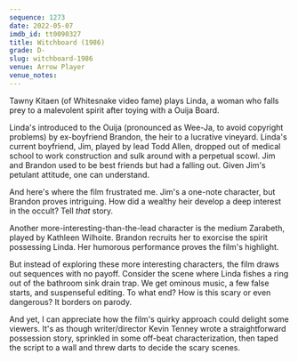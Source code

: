 ```yaml
---
sequence: 1273
date: 2022-05-07
imdb_id: tt0090327
title: Witchboard (1986)
grade: D-
slug: witchboard-1986
venue: Arrow Player
venue_notes:
---
```


Tawny Kitaen (of Whitesnake video fame) plays Linda, a woman who falls prey to a malevolent spirit after toying with a Ouija Board.

<!-- end -->

Linda's introduced to the Ouija (pronounced as Wee-Ja, to avoid copyright problems) by ex-boyfriend Brandon, the heir to a lucrative vineyard. Linda's current boyfriend, Jim, played by lead Todd Allen, dropped out of medical school to work construction and sulk around with a perpetual scowl. Jim and Brandon used to be best friends but had a falling out. Given Jim's petulant attitude, one can understand.

And here's where the film frustrated me. Jim's a one-note character, but Brandon proves intriguing. How did a wealthy heir develop a deep interest in the occult? Tell _that_ story.

Another more-interesting-than-the-lead character is the medium Zarabeth, played by Kathleen Wilhoite. Brandon recruits her to exorcise the spirit possessing Linda. Her humorous performance proves the film's highlight.

But instead of exploring these more interesting characters, the film draws out sequences with no payoff. Consider the scene where Linda fishes a ring out of the bathroom sink drain trap. We get ominous music, a few false starts, and suspenseful editing. To what end? How is this scary or even dangerous? It borders on parody.

And yet, I can appreciate how the film's quirky approach could delight some viewers. It's as though writer/director Kevin Tenney wrote a straightforward possession story, sprinkled in some off-beat characterization, then taped the script to a wall and threw darts to decide the scary scenes.
